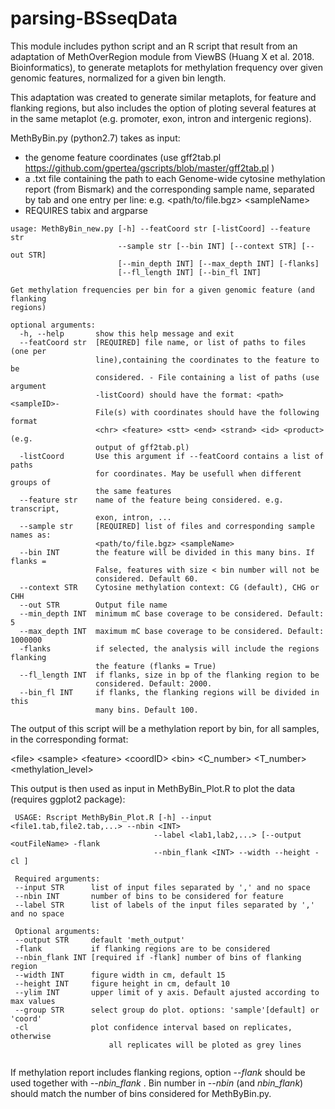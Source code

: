 # parsing-BSseqData

This module includes python script and an R script that result from an adaptation of MethOverRegion module from ViewBS (Huang X et al. 2018. Bioinformatics), to generate metaplots for methylation frequency over given genomic features, normalized for a given bin length.

This adaptation was created to generate similar metaplots, for feature and flanking regions, but also includes the option of ploting several features at in the same metaplot (e.g. promoter, exon, intron and intergenic regions).


MethByBin.py (python2.7) takes as input: 
- the genome feature coordinates (use gff2tab.pl https://github.com/gpertea/gscripts/blob/master/gff2tab.pl ) 
- a .txt file containing the path to each Genome-wide cytosine methylation report (from Bismark) and the corresponding sample name, separated by tab and one entry per line: e.g. \<path/to/file.bgz> \<sampleName>
- REQUIRES tabix and argparse

```
usage: MethByBin_new.py [-h] --featCoord str [-listCoord] --feature str
                        --sample str [--bin INT] [--context STR] [--out STR]
                        [--min_depth INT] [--max_depth INT] [-flanks]
                        [--fl_length INT] [--bin_fl INT]

Get methylation frequencies per bin for a given genomic feature (and flanking
regions)

optional arguments:
  -h, --help       show this help message and exit
  --featCoord str  [REQUIRED] file name, or list of paths to files (one per
                   line),containing the coordinates to the feature to be
                   considered. - File containing a list of paths (use argument
                   -listCoord) should have the format: <path> <sampleID>-
                   File(s) with coordinates should have the following format
                   <chr> <feature> <stt> <end> <strand> <id> <product> (e.g.
                   output of gff2tab.pl)
  -listCoord       Use this argument if --featCoord contains a list of paths
                   for coordinates. May be usefull when different groups of
                   the same features
  --feature str    name of the feature being considered. e.g. transcript,
                   exon, intron, ...
  --sample str     [REQUIRED] list of files and corresponding sample names as:
                   <path/to/file.bgz> <sampleName>
  --bin INT        the feature will be divided in this many bins. If flanks =
                   False, features with size < bin number will not be
                   considered. Default 60.
  --context STR    Cytosine methylation context: CG (default), CHG or CHH
  --out STR        Output file name
  --min_depth INT  minimum mC base coverage to be considered. Default: 5
  --max_depth INT  maximum mC base coverage to be considered. Default: 1000000
  -flanks          if selected, the analysis will include the regions flanking
                   the feature (flanks = True)
  --fl_length INT  if flanks, size in bp of the flanking region to be
                   considered. Default: 2000.
  --bin_fl INT     if flanks, the flanking regions will be divided in this
                   many bins. Default 100.

```

The output of this script will be a methylation report by bin, for all samples, in the corresponding format:

\<file>	\<sample>	\<feature> \<coordID>	\<bin>	\<C_number>	\<T_number>	\<methylation_level>
  
This output is then used as input in MethByBin_Plot.R to plot the data (requires ggplot2 package):
```
 USAGE: Rscript MethByBin_Plot.R [-h] --input <file1.tab,file2.tab,...> --nbin <INT> 
                                --label <lab1,lab2,...> [--output <outFileName> -flank
                                --nbin_flank <INT> --width --height -cl ] 

 Required arguments: 
 --input STR      list of input files separated by ',' and no space
 --nbin INT       number of bins to be considered for feature 
 --label STR      list of labels of the input files separated by ',' and no space 

 Optional arguments: 
 --output STR     default 'meth_output' 
 -flank           if flanking regions are to be considered 
 --nbin_flank INT [required if -flank] number of bins of flanking region 
 --width INT      figure width in cm, default 15 
 --height INT     figure height in cm, default 10 
 --ylim INT       upper limit of y axis. Default ajusted according to max values 
 --group STR      select group do plot. options: 'sample'[default] or 'coord'
 -cl              plot confidence interval based on replicates, otherwise 
 		              all replicates will be ploted as grey lines
     
```

If methylation report includes flanking regions, option *--flank* should be used together with *--nbin_flank <INT>*.
  Bin number in *--nbin* (and *nbin_flank*) should match the number of bins considered for MethByBin.py. 
